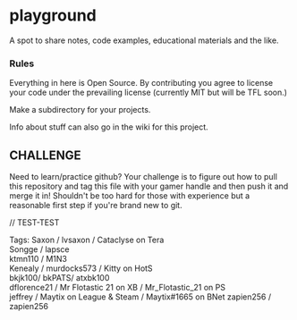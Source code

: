 # playground
 A spot to share notes, code examples, educational materials and the like.


### Rules

Everything in here is Open Source.  By contributing you agree to license your code under the prevailing license (currently MIT but will be TFL soon.)

Make a subdirectory for your projects.

Info about stuff can also go in the wiki for this project. 


## CHALLENGE

Need to learn/practice github?   Your challenge is to figure out how to 
pull this repository and tag this file with your gamer handle and then push
it and merge it in!  Shouldn't be too hard for those with experience but a
reasonable first step if you're brand new to git.

// TEST-TEST

Tags: 
Saxon / lvsaxon / Cataclyse on Tera  
Songge / lapsce  
ktmn110 / M1N3  
Kenealy / murdocks573 / Kitty on HotS  
bkjk100/ bkPATS/ atxbk100  
dflorence21 / Mr Flotastic 21 on XB / Mr_Flotastic_21 on PS  
jeffrey / Maytix on League & Steam / Maytix#1665 on BNet
zapien256 / zapien256
